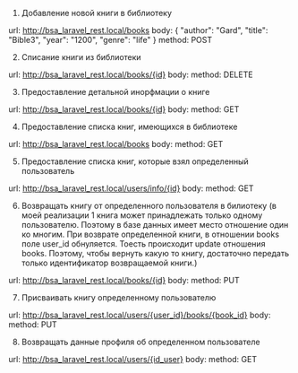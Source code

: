 1. Добавление новой книги в библиотеку

url: http://bsa_laravel_rest.local/books
  	body:
		{
   			 "author": "Gard",
   			 "title": "Bible3",
  			  "year": "1200",
    			"genre": "life"
 		 }
method: POST

2. Списание книги из библиотеки

url: http://bsa_laravel_rest.local/books/{id}
body:
method: DELETE

3. Предоставление детальной инорфмации о книге

url: http://bsa_laravel_rest.local/books/{id}
body:
method: GET

4. Предоставление списка книг, имеющихся в библиотеке

url: http://bsa_laravel_rest.local/books
body:
method: GET

5. Предоставление списка книг, которые взял определенный пользователь

url: http://bsa_laravel_rest.local/users/info/{id}
body:
method: GET

6. Возвращать книгу от определенного пользователя в билиотеку (в моей реализации 1 книга может принадлежать только одному пользователю. Поэтому в базе данных имеет место отношение один ко многим. При возврате определенной книги, в отношении books поле user_id обнуляется. Тоесть происходит update отношения books. Поэтому, чтобы вернуть какую то книгу, достаточно передать только идентификатор возвращаемой книги.)

url: http://bsa_laravel_rest.local/books/{id}
body:
method: PUT

7. Присваивать книгу определенному пользователю

url: http://bsa_laravel_rest.local/users/{user_id}/books/{book_id}
body:
method: PUT

8. Возвращать данные профиля об определенном пользователе

url: http://bsa_laravel_rest.local/users/{id_user}
body:
method: GET
